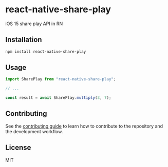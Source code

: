 # react-native-share-play

iOS 15 share play API in RN

## Installation

```sh
npm install react-native-share-play
```

## Usage

```js
import SharePlay from "react-native-share-play";

// ...

const result = await SharePlay.multiply(3, 7);
```

## Contributing

See the [contributing guide](CONTRIBUTING.md) to learn how to contribute to the repository and the development workflow.

## License

MIT

